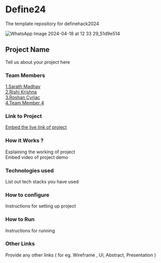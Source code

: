 # Define24
The template repository for definehack2024

![WhatsApp Image 2024-04-18 at 12 33 29_51d9e514](https://github.com/Definehack/Define24/assets/79042374/4d6c229a-5048-4ac9-bba6-c0e835e22097)

## Project Name
Tell us about your project here

### Team Members
[1.Sarath Madhav](https://github.com/Pseudozoid)   
[2.Rishi Krishna ](https://github.com/Rishi-ks)   
[3.Roshan Cyriac](https://github.com/RoshanCy85)   
[4.Team Member 4](https://github.com/Vishnudrm)   

### Link to Project
[Embed the live link of project](live_link)

### How it Works ?
Explaining the working of project  
Embed video of project demo

### Technologies used
List out tech stacks you have used

### How to configure
Instructions for setting up project

### How to Run
Instructions for running

### Other Links
Provide any other links ( for eg. Wireframe , UI, Abstract, Presentation )
